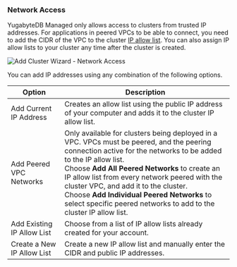### Network Access

YugabyteDB Managed only allows access to clusters from trusted IP addresses. For applications in peered VPCs to be able to connect, you need to add the CIDR of the VPC to the cluster [IP allow list](../../../cloud-secure-clusters/add-connections/). You can also assign IP allow lists to your cluster any time after the cluster is created.

![Add Cluster Wizard - Network Access](/images/yb-cloud/cloud-addcluster-network.png)

You can add IP addresses using any combination of the following options.

| Option | Description |
| --- | --- |
| Add Current IP Address | Creates an allow list using the public IP address of your computer and adds it to the cluster IP allow list.
| Add Peered VPC Networks | Only available for clusters being deployed in a VPC. VPCs must be peered, and the peering connection active for the networks to be added to the IP allow list.<br>Choose **Add All Peered Networks** to create an IP allow list from every network peered with the cluster VPC, and add it to the cluster.<br>Choose **Add Individual Peered Networks** to select specific peered networks to add to the cluster IP allow list.
| Add Existing IP Allow List | Choose from a list of IP allow lists already created for your account.
| Create a New IP Allow List | Create a new IP allow list and manually enter the CIDR and public IP addresses.
